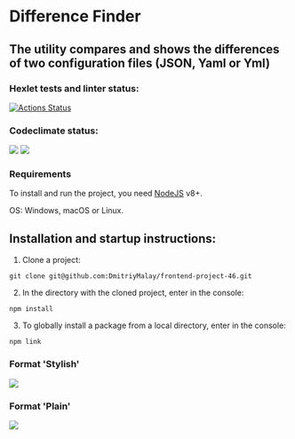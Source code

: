 # Difference Finder

## The utility compares and shows the differences of two configuration files (JSON, Yaml or Yml) 


### Hexlet tests and linter status:
[![Actions Status](https://github.com/DmitriyMalay/frontend-project-46/actions/workflows/hexlet-check.yml/badge.svg)](https://github.com/DmitriyMalay/frontend-project-46/actions)

### Codeclimate status:

<a href="https://codeclimate.com/github/DmitriyMalay/frontend-project-46/maintainability"><img src="https://api.codeclimate.com/v1/badges/fd5dbce12063ea025189/maintainability" /></a>
<a href="https://codeclimate.com/github/DmitriyMalay/frontend-project-46/test_coverage"><img src="https://api.codeclimate.com/v1/badges/fd5dbce12063ea025189/test_coverage" /></a>


### Requirements

To install and run the project, you need [NodeJS](https://nodejs.org/en) v8+.

OS: Windows, macOS or Linux.


## Installation and startup instructions:


1. Clone a project:

```
git clone git@github.com:DmitriyMalay/frontend-project-46.git
```

2. In the directory with the cloned project, enter in the console:

```
npm install
```

3. To globally install a package from a local directory, enter in the console:

```
npm link
```
### Format 'Stylish'

<a href="https://asciinema.org/a/iouA4pkxLW9qIDfyz2dfuIbSL" target="_blank"><img src="https://asciinema.org/a/iouA4pkxLW9qIDfyz2dfuIbSL.svg" /></a>

### Format 'Plain'

<a href="https://asciinema.org/a/odKGR9Mm418QrV8oBPy37uJ8p" target="_blank"><img src="https://asciinema.org/a/odKGR9Mm418QrV8oBPy37uJ8p.svg" /></a>
